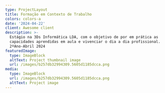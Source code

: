```yaml
---
type: ProjectLayout
title: Formação em Contexto de Trabalho
colors: colors-a
date: '2024-04-22'
client: Awesome client
description: >-
  Estágio na 3Ds Informática LDA, com o objetivo de por em prática as
  capacidades aprendidas em aula e vivenciar o dia a dia profissional.
  2ºAno-Abril 2024
featuredImage:
  type: ImageBlock
  altText: Project thumbnail image
  url: /images/b257db32994309.5605d1185dcca.png
media:
  type: ImageBlock
  url: /images/b257db32994309.5605d1185dcca.png
  altText: Project image
---
```

